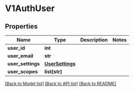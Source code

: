 # V1AuthUser

## Properties
Name | Type | Description | Notes
------------ | ------------- | ------------- | -------------
**user_id** | **int** |  | 
**user_email** | **str** |  | 
**user_settings** | [**UserSettings**](UserSettings.md) |  | 
**user_scopes** | **list[str]** |  | 

[[Back to Model list]](../README.md#documentation-for-models) [[Back to API list]](../README.md#documentation-for-api-endpoints) [[Back to README]](../README.md)

